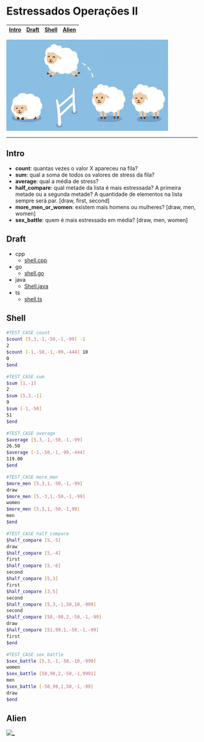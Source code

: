 # Estressados Operações II

<!-- toch -->
[Intro](#intro) | [Draft](#draft) | [Shell](#shell) | [Alien](#alien)
-- | -- | -- | --
<!-- toch -->

![cover](cover.jpg)

***

## Intro

- **count**: quantas vezes o valor X apareceu na fila?
- **sum**: qual a soma de todos os valores de stress da fila?
- **average**: qual a média de stress?
- **half_compare**: qual metade da lista é mais estressada? A primeira metade ou a segunda metade? A quantidade de elementos na lista sempre será par. \[draw, first, second]
- **more_men_or_women**: existem mais homens ou mulheres? \[draw, men, women]
- **sex_battle**: quem é mais estressado em média? \[draw, men, women]

## Draft

<!-- links .cache/draft -->
- cpp
  - [shell.cpp](.cache/draft/cpp/shell.cpp)
- go
  - [shell.go](.cache/draft/go/shell.go)
- java
  - [Shell.java](.cache/draft/java/Shell.java)
- ts
  - [shell.ts](.cache/draft/ts/shell.ts)
<!-- links -->

## Shell

```sh
#TEST_CASE count
$count [5,3,-1,-50,-1,-99] -1
2
$count [-1,-50,-1,-99,-444] 10
0
$end
```

```sh
#TEST_CASE sum
$sum [1,-1]
2
$sum [5,3,-1]
9
$sum [-1,-50]
51
$end
```

```sh
#TEST_CASE average
$average [5,3,-1,-50,-1,-99]
26.50
$average [-1,-50,-1,-99,-444]
119.00
$end
```

```sh
#TEST_CASE more_men
$more_men [5,3,1,-50,-1,-99]
draw
$more_men [5,-3,1,-50,-1,-99]
women
$more_men [5,3,1,-50,-1,99]
men
$end
```

```sh
#TEST_CASE half_compare
$half_compare [5,-5]
draw
$half_compare [5,-4]
first
$half_compare [5,-6]
second
$half_compare [5,3]
first
$half_compare [3,5]
second
$half_compare [5,3,-1,50,10,-999]
second
$half_compare [50,-98,2,-50,-1,-99]
draw
$half_compare [51,99,1,-50,-1,-99]
first
$end
```

```sh
#TEST_CASE sex_battle
$sex_battle [5,3,-1,-50,-10,-999]
women
$sex_battle [50,98,2,-50,-1,9991]
men
$sex_battle [-50,99,1,50,-1,-99]
draw
$end
```

## Alien

[![_](../../wiki/images/alien4.jpg)](https://www.youtube.com/watch?v=yEks2RnwgeA)
